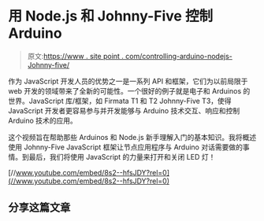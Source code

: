 # 用 Node.js 和 Johnny-Five 控制 Arduino

> 原文:[https://www . site point . com/controlling-arduino-nodejs-Johnny-five/](https://www.sitepoint.com/controlling-arduino-nodejs-johnny-five/)

作为 JavaScript 开发人员的优势之一是一系列 API 和框架，它们为以前局限于 web 开发的领域带来了全新的可能性。一个很好的例子就是电子和 Arduinos 的世界。JavaScript 库/框架，如 Firmata T1 和 T2 Johnny-Five T3，使得 JavaScript 开发者更容易参与并开发能够与 Arduino 技术交互、响应和控制 Arduino 技术的应用。

这个视频旨在帮助那些 Arduinos 和 Node.js 新手理解入门的基本知识。我将概述使用 Johnny-Five JavaScript 框架让节点应用程序与 Arduino 对话需要做的事情。到最后，我们将使用 JavaScript 的力量来打开和关闭 LED 灯！

[//www.youtube.com/embed/8s2--hfsJDY?rel=0](//www.youtube.com/embed/8s2--hfsJDY?rel=0)

## 分享这篇文章